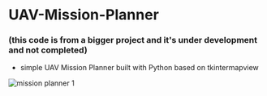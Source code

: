 # UAV-Mission-Planner
### (this code is from a bigger project and it's under development and not completed)
- simple UAV Mission Planner built with Python based on tkintermapview


![mission planner 1](https://github.com/zoroxide/UAV-Mission-Planner/assets/72279810/897bbcf1-9545-4cc7-aaa9-0bb9301a2cb3)
